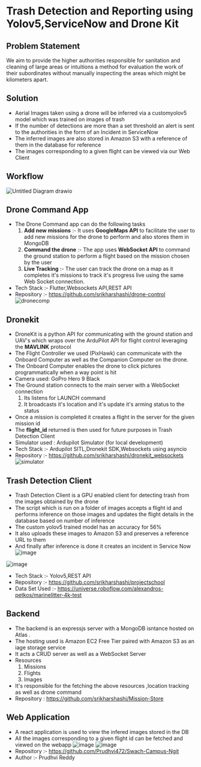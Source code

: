 # Trash Detection and Reporting using Yolov5,ServiceNow and Drone Kit

## Problem Statement
We aim to provide the higher authorities responsible for sanitation and cleaning of large areas or intuitions a method for evaluation the work of their subordinates without manually inspecting the areas which might be kilometers apart.
## Solution

 - Aerial Images taken using a drone will be inferred via a customyolov5 model which was trained on images of trash 
- If the number of detections are more than a set threshold an alert is sent to the authorities in the form of an Incident in ServiceNow 
 - The inferred images are also stored in Amazon S3 with a reference of them in the database for reference
 - The images corresponding to a given flight can be viewed via our Web Client

## Workflow

![Untitled Diagram drawio](https://user-images.githubusercontent.com/37980605/214506899-a3f0d6de-01a0-4539-91e3-8eafe1740409.png)

## Drone Command App
 - The Drone Command app can do the following tasks 
	 1. **Add new missions** :- It uses **GoogleMaps API** to facilitate the user to add new missions for the drone to perform and also stores them in MongoDB
	 2. **Command the drone** :- The app uses **WebSocket API** to command the ground station to perform a flight based on the mission chosen by the user 
	 3. **Live Tracking** :- The user can track the drone on a map as it completes it's missions to track it's progress live using the same Web Socket connection.
- Tech Stack :- Flutter,Websockets API,REST API
- Repository :- https://github.com/srikharshashi/drone-control
	 ![dronecomp](https://user-images.githubusercontent.com/37980605/214494531-186082d2-e97d-4e36-ad01-c53c21c85e77.png)

## Dronekit
- DroneKit is a python API for communicating with the ground station and UAV's which wraps over the ArduPilot API for flight control leveraging the **MAVLINK** protocol
- The Flight Controller we used (PixHawk) can communicate with the Onboard Computer as well as the Companion Computer on the drone.
- The Onboard Computer enables the drone to click pictures programmatically when a way point is hit 
- Camera used: GoPro Hero 9 Black
- The Ground station connects to the main server with a WebSocket connection 
	1. Its listens for LAUNCH command 
	2. It broadcasts it's location and it's update it's arming status to the status
- Once a mission is completed it creates a flight in the server for the given mission id
- The **flight_id** returned is then used for future purposes in Trash Detection Client
- Simulator used : Ardupilot Simulator (for local development)
- Tech Stack :- Ardupilot SITL,Dronekit SDK,Websockets using asyncio
- Repository :- https://github.com/srikharshashi/dronekit_websockets
![simulator](https://user-images.githubusercontent.com/37980605/214494436-36776372-c267-40e9-9769-833dc1604ad1.png)
## Trash Detection Client 
- Trash Detection Client is a GPU enabled client for detecting trash from the images obtained by the drone 
- The script which is run on a folder of images accepts a flight id and performs inference on those images and updates the flight details in the database based on number of inference
- The custom yolov5 trained model has an accuracy for 56% 
- It also uploads these images to Amazon S3 and preserves a reference URL to them 
- And finally after inference is done it creates an incident  in Service Now 
![image](https://user-images.githubusercontent.com/37980605/214497693-bda77114-072e-48ad-bcc1-071cf232c6a6.png)

![image](https://user-images.githubusercontent.com/37980605/214499109-d80fb8c6-fa17-48bb-a404-2c16d8e2c543.png)

- Tech Stack :- Yolov5,REST API
- Repository :- https://github.com/srikharshashi/projectschool
- Data Set Used :- https://universe.roboflow.com/alexandros-petkos/marinelitter-4k-test

## Backend

- The backend is an expressjs server with a MongoDB isntance hosted on Atlas .
- The hosting used is Amazon EC2 Free Tier paired with Amazon S3 as an iage storage service 
- It acts a CRUD server as well as a WebSocket Server 
- Resources 
	1.  Missions 
	2. Flights 
	3. Images 
- It's responsible for the fetching the above resources ,location tracking as well as drone command 
- Repository : https://github.com/srikharshashi/Mission-Store

## Web Application 
- A react application is used to view the infered images stored in the DB
- All the images corresponding to a given flight id can be fetched and viewed on the webapp
![image](https://user-images.githubusercontent.com/37980605/214505663-65b1518e-de41-428a-95d2-c313fbebcac2.png)
![image](https://user-images.githubusercontent.com/37980605/214505814-a17b0bf1-5d0d-4c44-afc7-39705075c74f.png)
- Repository :- https://github.com/Prudhvi472/Swach-Campus-Ngit
- Author :- Prudhvi Reddy 
